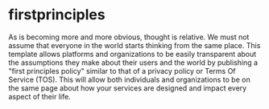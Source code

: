 # firstprinciples
As is becoming more and more obvious, thought is relative. We must not assume that everyone in the world starts thinking from the same place. This template allows platforms and organizations to be easily transparent about the assumptions they make about their users and the world by publishing a "first principles policy" similar to that of a privacy policy or Terms Of Service (TOS). This will allow both individuals and organizations to be on the same page about how your services are designed and impact every aspect of their life.
